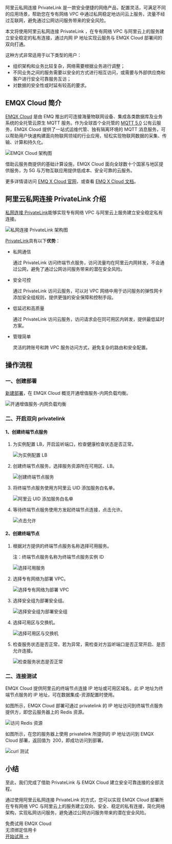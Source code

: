 阿里云私网连接 PrivateLink 是一款安全便捷的网络产品，配置灵活，可满足不同的应用场景，帮助您在专有网络 VPC 中通过私网稳定地访问云上服务，流量不经过互联网，避免通过公网访问服务带来的安全风险。

本文将使用阿里云私网连接 PrivateLink ，在专有网络 VPC 与阿里云上的服务建立安全稳定的私有连接，通过内网 IP 地址实现云服务与 EMQX Cloud 部署间的双向打通。

这种方式非常适用于以下类型的用户：

- 组织架构和业务比较复杂，网络需要根据业务进行调整；
- 不同业务之间的服务需要以安全的方式进行相互访问，或需要与外部供应商和客户进行安全可靠服务互访；
- 对数据的安全性或时延有较高的要求。

 
## EMQX Cloud 简介

[EMQX Cloud](https://www.emqx.com/zh/cloud) 是由 EMQ 推出的可连接海量物联网设备、集成各类数据库及业务系统的全托管云原生 MQTT 服务。作为全球首个全托管的 [MQTT 5.0](https://www.emqx.com/zh/mqtt/mqtt5) 公有云服务，EMQX Cloud 提供了一站式运维代管、独有隔离环境的 MQTT 消息服务，可以帮助用户快速构建面向物联网领域的行业应用，轻松实现物联网数据的采集、传输、计算和持久化。

![EMQX Cloud 架构图](https://assets.emqx.com/images/ffd61b092d9165be0bd9c78d1e62a721.png)

借助云服务商提供的基础计算设施，EMQX Cloud 面向全球数十个国家与地区提供服务，为 5G 与万物互联应用提供低成本、安全可靠的云服务。

更多详情请访问 [EMQ X Cloud 官网](https://www.emqx.com/zh/cloud)，或查看 [EMQ X Cloud 文档](https://docs.emqx.com/zh/cloud/latest/)。

## 阿里云私网连接 PrivateLink 介绍

[私网连接 PrivateLink](https://help.aliyun.com/document_detail/161974.html)能够实现专有网络 VPC 与阿里云上服务建立安全稳定私有连接。

![私网连接 PrivateLink 架构图](https://assets.emqx.com/images/0270099cacf73228078e399554e676c6.png)

[PrivateLink](https://help.aliyun.com/document_detail/161973.html)具有以下**优势**：

- 私网通信

  通过 PrivateLink 访问终端节点服务，访问流量均在阿里云内网转发，不会通过公网，避免了通过公网访问服务带来的潜在安全风险。

- 安全可控

  通过 PrivateLink 访问云服务，可以对 VPC 网络中用于访问服务的弹性网卡添加安全组规则，提供更强的安全保障和控制手段。

- 低延迟和高质量

  通过 PrivateLink 访问云服务，访问请求会在同可用区内转发，提供最低延时方案。

- 管理简单

  灵活的跨账号和跨 VPC 服务访问方式，避免复杂的路由和安全配置。

## 操作流程

### 一、创建部署

[新建部署](https://docs.emqx.com/zh/cloud/latest/deployments/create_deployment.html#限制)，在 EMQX Cloud 概览开通增值服务-内网负载均衡。

![开通增值服务-内网负载均衡](https://assets.emqx.com/images/880a1e08979646760a3d6d37baab19f0.png)

### 二、开启双向 privatelink

#### 1、创建终端节点服务

1. 为实例配置 LB，开启监听端口，检查健康检查状态是否正常。

   ![为实例配置 LB](https://assets.emqx.com/images/2d87a56b539f9648a37ee0cbf68deca6.png)

2. 创建终端节点服务，选择服务资源所在可用区、LB。

   ![创建终端节点服务](https://assets.emqx.com/images/f4e2e9c39ba48fff16ff71e02b1fd9ff.png)

3. 将终端节点服务使用方阿里云 UID 添加服务白名单。

   ![阿里云 UID 添加服务白名单](https://assets.emqx.com/images/e38b316ab806694bf270a6702c97176c.png)

4. 等待终端节点服务使用方发起终端节点连接，点击允许。

   ![点击允许](https://assets.emqx.com/images/1795277c8489d7224eb02ccd676fe0b7.png)

#### 2、创建终端节点

1. 根据对方提供的终端节点服务名称选择可用服务。

   注：终端节点服务名称为终端节点服务实例 ID

   ![选择可用服务](https://assets.emqx.com/images/60e54e97f212eb896e86e305e5f4973e.png)

2. 选择专有网络为部署 VPC。

   ![选择专有网络为部署 VPC](https://assets.emqx.com/images/a563b626f3e3f5f266f7607413af657e.png)

3. 选择安全组为部署安全组。

   ![选择安全组为部署安全组](https://assets.emqx.com/images/ba58824414935ff7a3374ef0eb244c5b.png)

4. 选择可用区与交换机。

   ![选择可用区与交换机](https://assets.emqx.com/images/9d1d83ee1e6bf12163018407a485d9f3.png)

5. 检查服务状态是否正常，若为异常，需检查对方监听端口是否正常开启、是否允许连接。

   ![检查服务状态是否正常](https://assets.emqx.com/images/d2885c7fdf7696a352cd290313ef4649.png)

### 二、连接测试

EMQX Cloud 提供阿里云的终端节点连接 IP 地址或可用区域名，此 IP 地址为终端节点服务的 IP 地址，可在数据集成-资源配置时使用。

如图所示，EMQX Cloud 部署可通过 privatelink 的 IP 地址访问到终端节点服务提供方，即您云服务器上的 Redis 资源。

![访问 Redis 资源](https://assets.emqx.com/images/682949856bb918fb1f100c6f90857f3e.png) 

如图所示，在您的服务器上使用 privatelink 所提供的 IP 地址访问到 EMQX Cloud 部署，返回值为` `200，即成功访问到部署。

![curl 测试](https://assets.emqx.com/images/24ff021574d531384071fdf53fbaeed2.png) 

## 小结

至此，我们完成了借助 PrivateLink 与 EMQX Cloud 建立安全可靠连接的全部流程。

通过使用阿里云私网连接 PrivateLink 的方式，您可以实现 EMQX Cloud 部署所在专有网络 VPC 与阿里云上的服务建立双向、安全、稳定的私有连接，简化网络架构，实现私网访问服务，避免通过公网访问服务带来的潜在安全风险。


<section class="promotion">
    <div>
        免费试用 EMQX Cloud
        <div class="is-size-14 is-text-normal has-text-weight-normal">无须绑定信用卡</div>
    </div>
    <a href="https://www.emqx.com/zh/signup?continue=https://cloud.emqx.com/console/deployments/0?oper=new" class="button is-gradient px-5">开始试用 →</a >
</section>

